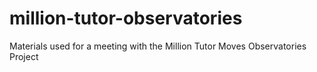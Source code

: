 # million-tutor-observatories
Materials used for a meeting with the Million Tutor Moves Observatories Project
